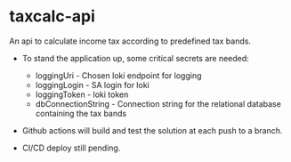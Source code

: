 # taxcalc-api

An api to calculate income tax according to predefined tax bands.

- To stand the application up, some critical secrets are needed:
  - loggingUri - Chosen loki endpoint for logging
  - loggingLogin - SA login for loki
  - loggingToken - loki token
  - dbConnectionString - Connection string for the relational database containing the tax bands

- Github actions will build and test the solution at each push to a branch.
- CI/CD deploy still pending.

